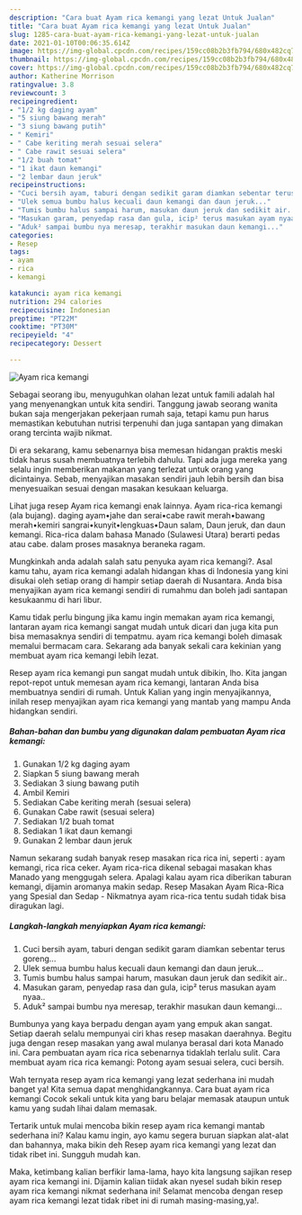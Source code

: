 ```yaml
---
description: "Cara buat Ayam rica kemangi yang lezat Untuk Jualan"
title: "Cara buat Ayam rica kemangi yang lezat Untuk Jualan"
slug: 1285-cara-buat-ayam-rica-kemangi-yang-lezat-untuk-jualan
date: 2021-01-10T00:06:35.614Z
image: https://img-global.cpcdn.com/recipes/159cc08b2b3fb794/680x482cq70/ayam-rica-kemangi-foto-resep-utama.jpg
thumbnail: https://img-global.cpcdn.com/recipes/159cc08b2b3fb794/680x482cq70/ayam-rica-kemangi-foto-resep-utama.jpg
cover: https://img-global.cpcdn.com/recipes/159cc08b2b3fb794/680x482cq70/ayam-rica-kemangi-foto-resep-utama.jpg
author: Katherine Morrison
ratingvalue: 3.8
reviewcount: 3
recipeingredient:
- "1/2 kg daging ayam"
- "5 siung bawang merah"
- "3 siung bawang putih"
- " Kemiri"
- " Cabe keriting merah sesuai selera"
- " Cabe rawit sesuai selera"
- "1/2 buah tomat"
- "1 ikat daun kemangi"
- "2 lembar daun jeruk"
recipeinstructions:
- "Cuci bersih ayam, taburi dengan sedikit garam diamkan sebentar terus goreng..."
- "Ulek semua bumbu halus kecuali daun kemangi dan daun jeruk..."
- "Tumis bumbu halus sampai harum, masukan daun jeruk dan sedikit air.."
- "Masukan garam, penyedap rasa dan gula, icip² terus masukan ayam nyaa.."
- "Aduk² sampai bumbu nya meresap, terakhir masukan daun kemangi..."
categories:
- Resep
tags:
- ayam
- rica
- kemangi

katakunci: ayam rica kemangi 
nutrition: 294 calories
recipecuisine: Indonesian
preptime: "PT22M"
cooktime: "PT30M"
recipeyield: "4"
recipecategory: Dessert

---
```



![Ayam rica kemangi](https://img-global.cpcdn.com/recipes/159cc08b2b3fb794/680x482cq70/ayam-rica-kemangi-foto-resep-utama.jpg)

Sebagai seorang ibu, menyuguhkan olahan lezat untuk famili adalah hal yang menyenangkan untuk kita sendiri. Tanggung jawab seorang  wanita bukan saja mengerjakan pekerjaan rumah saja, tetapi kamu pun harus memastikan kebutuhan nutrisi terpenuhi dan juga santapan yang dimakan orang tercinta wajib nikmat.

Di era  sekarang, kamu sebenarnya bisa memesan hidangan praktis meski tidak harus susah membuatnya terlebih dahulu. Tapi ada juga mereka yang selalu ingin memberikan makanan yang terlezat untuk orang yang dicintainya. Sebab, menyajikan masakan sendiri jauh lebih bersih dan bisa menyesuaikan sesuai dengan masakan kesukaan keluarga. 

Lihat juga resep Ayam rica kemangi enak lainnya. Ayam rica-rica kemangi (ala bujang). daging ayam•jahe dan serai•cabe rawit merah•bawang merah•kemiri sangrai•kunyit•lengkuas•Daun salam, Daun jeruk, dan daun kemangi. Rica-rica dalam bahasa Manado (Sulawesi Utara) berarti pedas atau cabe. dalam proses masaknya beraneka ragam.

Mungkinkah anda adalah salah satu penyuka ayam rica kemangi?. Asal kamu tahu, ayam rica kemangi adalah hidangan khas di Indonesia yang kini disukai oleh setiap orang di hampir setiap daerah di Nusantara. Anda bisa menyajikan ayam rica kemangi sendiri di rumahmu dan boleh jadi santapan kesukaanmu di hari libur.

Kamu tidak perlu bingung jika kamu ingin memakan ayam rica kemangi, lantaran ayam rica kemangi sangat mudah untuk dicari dan juga kita pun bisa memasaknya sendiri di tempatmu. ayam rica kemangi boleh dimasak memalui bermacam cara. Sekarang ada banyak sekali cara kekinian yang membuat ayam rica kemangi lebih lezat.

Resep ayam rica kemangi pun sangat mudah untuk dibikin, lho. Kita jangan repot-repot untuk memesan ayam rica kemangi, lantaran Anda bisa membuatnya sendiri di rumah. Untuk Kalian yang ingin menyajikannya, inilah resep menyajikan ayam rica kemangi yang mantab yang mampu Anda hidangkan sendiri.

<!--inarticleads1-->

##### Bahan-bahan dan bumbu yang digunakan dalam pembuatan Ayam rica kemangi:

1. Gunakan 1/2 kg daging ayam
1. Siapkan 5 siung bawang merah
1. Sediakan 3 siung bawang putih
1. Ambil  Kemiri
1. Sediakan  Cabe keriting merah (sesuai selera)
1. Gunakan  Cabe rawit (sesuai selera)
1. Sediakan 1/2 buah tomat
1. Sediakan 1 ikat daun kemangi
1. Gunakan 2 lembar daun jeruk


Namun sekarang sudah banyak resep masakan rica rica ini, seperti : ayam kemangi, rica rica ceker. Ayam rica-rica dikenal sebagai masakan khas Manado yang menggugah selera. Apalagi kalau ayam rica diberikan taburan kemangi, dijamin aromanya makin sedap. Resep Masakan Ayam Rica-Rica yang Spesial dan Sedap - Nikmatnya ayam rica-rica tentu sudah tidak bisa diragukan lagi. 

<!--inarticleads2-->

##### Langkah-langkah menyiapkan Ayam rica kemangi:

1. Cuci bersih ayam, taburi dengan sedikit garam diamkan sebentar terus goreng...
1. Ulek semua bumbu halus kecuali daun kemangi dan daun jeruk...
1. Tumis bumbu halus sampai harum, masukan daun jeruk dan sedikit air..
1. Masukan garam, penyedap rasa dan gula, icip² terus masukan ayam nyaa..
1. Aduk² sampai bumbu nya meresap, terakhir masukan daun kemangi...


Bumbunya yang kaya berpadu dengan ayam yang empuk akan sangat. Setiap daerah selalu mempunyai ciri khas resep masakan daerahnya. Begitu juga dengan resep masakan yang awal mulanya berasal dari kota Manado ini. Cara pembuatan ayam rica rica sebenarnya tidaklah terlalu sulit. Cara membuat ayam rica rica kemangi: Potong ayam sesuai selera, cuci bersih. 

Wah ternyata resep ayam rica kemangi yang lezat sederhana ini mudah banget ya! Kita semua dapat menghidangkannya. Cara buat ayam rica kemangi Cocok sekali untuk kita yang baru belajar memasak ataupun untuk kamu yang sudah lihai dalam memasak.

Tertarik untuk mulai mencoba bikin resep ayam rica kemangi mantab sederhana ini? Kalau kamu ingin, ayo kamu segera buruan siapkan alat-alat dan bahannya, maka bikin deh Resep ayam rica kemangi yang lezat dan tidak ribet ini. Sungguh mudah kan. 

Maka, ketimbang kalian berfikir lama-lama, hayo kita langsung sajikan resep ayam rica kemangi ini. Dijamin kalian tiidak akan nyesel sudah bikin resep ayam rica kemangi nikmat sederhana ini! Selamat mencoba dengan resep ayam rica kemangi lezat tidak ribet ini di rumah masing-masing,ya!.

